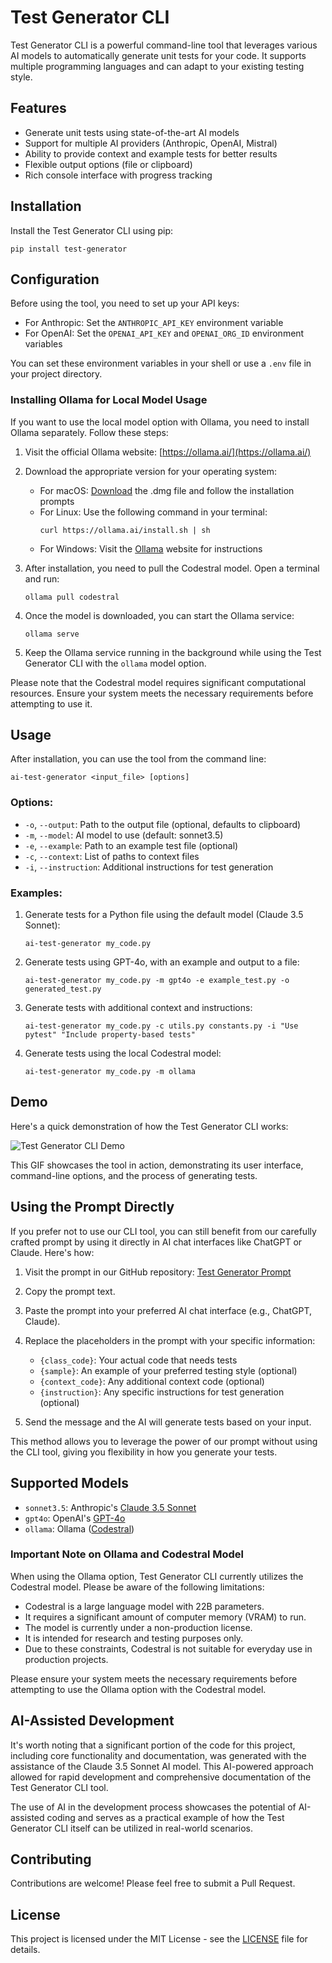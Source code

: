 # Test Generator CLI

Test Generator CLI is a powerful command-line tool that leverages various AI models to automatically generate unit tests for your code. It supports multiple programming languages and can adapt to your existing testing style.

## Features

- Generate unit tests using state-of-the-art AI models
- Support for multiple AI providers (Anthropic, OpenAI, Mistral)
- Ability to provide context and example tests for better results
- Flexible output options (file or clipboard)
- Rich console interface with progress tracking

## Installation

Install the Test Generator CLI using pip:

```
pip install test-generator
```

## Configuration

Before using the tool, you need to set up your API keys:

- For Anthropic: Set the `ANTHROPIC_API_KEY` environment variable
- For OpenAI: Set the `OPENAI_API_KEY` and `OPENAI_ORG_ID` environment variables

You can set these environment variables in your shell or use a `.env` file in your project directory.

### Installing Ollama for Local Model Usage

If you want to use the local model option with Ollama, you need to install Ollama separately. Follow these steps:

1. Visit the official Ollama website: [https://ollama.ai/](https://ollama.ai/)

2. Download the appropriate version for your operating system:
   - For macOS: [Download](https://ollama.com/download/mac) the .dmg file and follow the installation prompts
   - For Linux: Use the following command in your terminal:
     ```
     curl https://ollama.ai/install.sh | sh
     ```
   - For Windows: Visit the [Ollama](https://ollama.com/download/windows) website for instructions

3. After installation, you need to pull the Codestral model. Open a terminal and run:
   ```
   ollama pull codestral
   ```

4. Once the model is downloaded, you can start the Ollama service:
   ```
   ollama serve
   ```

5. Keep the Ollama service running in the background while using the Test Generator CLI with the `ollama` model option.

Please note that the Codestral model requires significant computational resources. Ensure your system meets the necessary requirements before attempting to use it.

## Usage

After installation, you can use the tool from the command line:

```
ai-test-generator <input_file> [options]
```

### Options:

- `-o`, `--output`: Path to the output file (optional, defaults to clipboard)
- `-m`, `--model`: AI model to use (default: sonnet3.5)
- `-e`, `--example`: Path to an example test file (optional)
- `-c`, `--context`: List of paths to context files
- `-i`, `--instruction`: Additional instructions for test generation

### Examples:

1. Generate tests for a Python file using the default model (Claude 3.5 Sonnet):
   ```
   ai-test-generator my_code.py
   ```

2. Generate tests using GPT-4o, with an example and output to a file:
   ```
   ai-test-generator my_code.py -m gpt4o -e example_test.py -o generated_test.py
   ```

3. Generate tests with additional context and instructions:
   ```
   ai-test-generator my_code.py -c utils.py constants.py -i "Use pytest" "Include property-based tests"
   ```

4. Generate tests using the local Codestral model:
   ```
   ai-test-generator my_code.py -m ollama
   ```

## Demo

Here's a quick demonstration of how the Test Generator CLI works:

![Test Generator CLI Demo](/images/cli-test.gif)

This GIF showcases the tool in action, demonstrating its user interface, command-line options, and the process of generating tests.

## Using the Prompt Directly

If you prefer not to use our CLI tool, you can still benefit from our carefully crafted prompt by using it directly in AI chat interfaces like ChatGPT or Claude. Here's how:

1. Visit the prompt in our GitHub repository: [Test Generator Prompt](https://github.com/Applandeo/ai-test-cli/blob/main/test_generator/generator.py#L124)

2. Copy the prompt text.

3. Paste the prompt into your preferred AI chat interface (e.g., ChatGPT, Claude).

4. Replace the placeholders in the prompt with your specific information:
   - `{class_code}`: Your actual code that needs tests
   - `{sample}`: An example of your preferred testing style (optional)
   - `{context_code}`: Any additional context code (optional)
   - `{instruction}`: Any specific instructions for test generation (optional)

5. Send the message and the AI will generate tests based on your input.

This method allows you to leverage the power of our prompt without using the CLI tool, giving you flexibility in how you generate your tests.

## Supported Models

- `sonnet3.5`: Anthropic's [Claude 3.5 Sonnet](https://www.anthropic.com/news/claude-3-5-sonnet)
- `gpt4o`: OpenAI's [GPT-4o](https://openai.com/index/hello-gpt-4o/) 
- `ollama`: Ollama ([Codestral](https://mistral.ai/news/codestral/))

### Important Note on Ollama and Codestral Model

When using the Ollama option, Test Generator CLI currently utilizes the Codestral model. Please be aware of the following limitations:

- Codestral is a large language model with 22B parameters.
- It requires a significant amount of computer memory (VRAM) to run.
- The model is currently under a non-production license.
- It is intended for research and testing purposes only.
- Due to these constraints, Codestral is not suitable for everyday use in production projects.

Please ensure your system meets the necessary requirements before attempting to use the Ollama option with the Codestral model.

## AI-Assisted Development

It's worth noting that a significant portion of the code for this project, including core functionality and documentation, was generated with the assistance of the Claude 3.5 Sonnet AI model. This AI-powered approach allowed for rapid development and comprehensive documentation of the Test Generator CLI tool.

The use of AI in the development process showcases the potential of AI-assisted coding and serves as a practical example of how the Test Generator CLI itself can be utilized in real-world scenarios.

## Contributing

Contributions are welcome! Please feel free to submit a Pull Request.

## License

This project is licensed under the MIT License - see the [LICENSE](LICENSE.md) file for details.